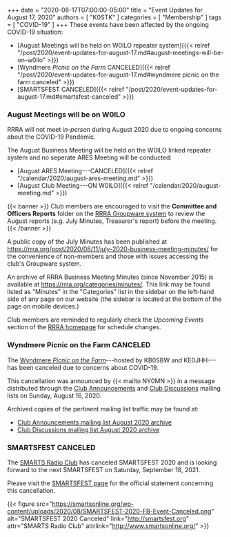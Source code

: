 +++
date = "2020-08-17T07:00:00-05:00"
title = "Event Updates for August 17, 2020"
authors = [ "K0STK" ]
categories = [ "Membership" ]
tags = [ "COVID-19" ]
+++
These events have been affected by the ongoing COVID-19 situation:

* [August Meetings will be held on W0ILO repeater system]({{< relref "/post/2020/event-updates-for-august-17.md#august-meetings-will-be-on-w0ilo" >}})
* [Wyndmere *Picnic on the Farm* CANCELED]({{< relref "/post/2020/event-updates-for-august-17.md#wyndmere picnic on the farm canceled" >}})
* [SMARTSFEST CANCELED]({{< relref "/post/2020/event-updates-for-august-17.md#smartsfest-canceled" >}})

<!--more-->

### August Meetings will be on W0ILO

RRRA will not meet *in-person* during August 2020 due to ongoing concerns
about the COVID-19 Pandemic.

The August Business Meeting will be held on the W0ILO linked repeater system
and no seperate ARES Meeting will be conducted:

* [August ARES Meeting---CANCELED]({{< relref "/calendar/2020/august-ares-meeting.md" >}})
* [August Club Meeting---ON W0ILO]({{< relref "/calendar/2020/august-meeting.md" >}})

{{< banner >}}
Club members are encouraged to visit the **Committee and Officers
Reports** folder on the [RRRA Groupware system](https://cloud.rrra.org/)
to review the August reports (e.g. July Minutes, Treasurer's report)
before the meeting.
{{< /banner >}}

A public copy of the July Minutes has been published at
https://rrra.org/post/2020/08/11/july-2020-business-meeting-minutes/
for the convenience of non-members and those with issues accessing the
club's Groupware system.

An archive of RRRA Business Meeting Minutes (since November 2015) is
available at https://rrra.org/categories/minutes/. This link may be
found listed as "Minutes" in the "Categories" list in the sidebar on the
left-hand side of any page on our website (the sidebar is located at the
bottom of the page on mobile devices.)

Club members are reminded to regularly check the *Upcoming Events* section of the
[RRRA homepage](https://rrra.org/) for schedule changes.

### Wyndmere Picnic on the Farm CANCELED

The [Wyndmere *Picnic on the
Farm*](https://rrra.org/cal/2020/08/22/kd0sbw-ke0jhh-picnic/)---hosted by
KB0SBW and KE0JHH---has been canceled due to concerns about COVID-19.

This cancellation was announced by {{< mailto NY0MN >}} in a message
distributed through the
[Club Announcements](https://lists.rrra.org/mailman/listinfo/announce)
and
[Club Discussions](https://lists.rrra.org/mailman/listinfo/rrra)
mailing lists on Sunday, August 16, 2020.

Archived copies of the pertinent mailing list traffic may be found at:

* [Club Announcements mailing list August 2020 archive](https://lists.rrra.org/pipermail/announce/2020-August/000517.html)
* [Club Discussions mailing list August 2020 archive](https://lists.rrra.org/pipermail/rrra/2020-August/000899.html)

### SMARTSFEST CANCELED

The [SMARTS Radio Club](https://smartsonline.org/) has canceled
SMARTSFEST 2020 and is looking forward to the next SMARTSFEST on Saturday,
September 18, 2021.

Please visit the [SMARTSFEST page](https://smartsfest.org/) for the
official statement concerning this cancellation.

{{< figure src="https://smartsonline.org/wp-content/uploads/2020/08/SMARTSFEST-2020-FB-Event-Canceled.png" alt="SMARTSFEST 2020 Canceled" link="http://smartsfest.org" attr="SMARTS Radio Club" attrlink="http://www.smartsonline.org/" >}}
